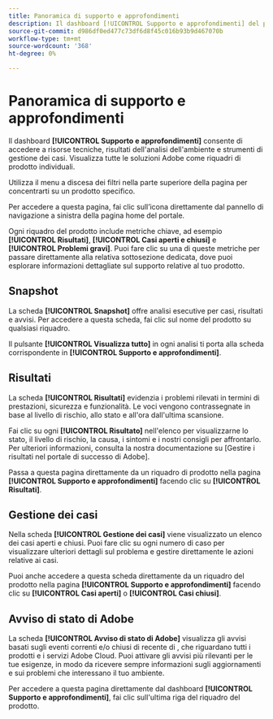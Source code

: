 ```yaml
---
title: Panoramica di supporto e approfondimenti
description: Il dashboard [!UICONTROL Supporto e approfondimenti] del portale Adobe Success consente di accedere a risorse tecniche, risultati dell'analisi dell'ambiente e strumenti di gestione dei casi.
source-git-commit: d986df0ed477c73df6d8f45c016b93b9d467070b
workflow-type: tm+mt
source-wordcount: '368'
ht-degree: 0%

---
```



# Panoramica di supporto e approfondimenti

Il dashboard **[!UICONTROL Supporto e approfondimenti]** consente di accedere a risorse tecniche, risultati dell&#39;analisi dell&#39;ambiente e strumenti di gestione dei casi. Visualizza tutte le soluzioni Adobe come riquadri di prodotto individuali.

Utilizza il menu a discesa dei filtri nella parte superiore della pagina per concentrarti su un prodotto specifico.

Per accedere a questa pagina, fai clic sull’icona direttamente dal pannello di navigazione a sinistra della pagina home del portale.

Ogni riquadro del prodotto include metriche chiave, ad esempio **[!UICONTROL Risultati]**, **[!UICONTROL Casi aperti e chiusi]** e **[!UICONTROL Problemi gravi]**. Puoi fare clic su una di queste metriche per passare direttamente alla relativa sottosezione dedicata, dove puoi esplorare informazioni dettagliate sul supporto relative al tuo prodotto.

## Snapshot

La scheda **[!UICONTROL Snapshot]** offre analisi esecutive per casi, risultati e avvisi. Per accedere a questa scheda, fai clic sul nome del prodotto su qualsiasi riquadro.

Il pulsante **[!UICONTROL Visualizza tutto]** in ogni analisi ti porta alla scheda corrispondente in **[!UICONTROL Supporto e approfondimenti]**.

## Risultati

La scheda **[!UICONTROL Risultati]** evidenzia i problemi rilevati in termini di prestazioni, sicurezza e funzionalità. Le voci vengono contrassegnate in base al livello di rischio, allo stato e all&#39;ora dall&#39;ultima scansione.

Fai clic su ogni **[!UICONTROL Risultato]** nell&#39;elenco per visualizzarne lo stato, il livello di rischio, la causa, i sintomi e i nostri consigli per affrontarlo. Per ulteriori informazioni, consulta la nostra documentazione su [Gestire i risultati nel portale di successo di Adobe].

Passa a questa pagina direttamente da un riquadro di prodotto nella pagina **[!UICONTROL Supporto e approfondimenti]** facendo clic su **[!UICONTROL Risultati]**.

## Gestione dei casi

Nella scheda **[!UICONTROL Gestione dei casi]** viene visualizzato un elenco dei casi aperti e chiusi. Puoi fare clic su ogni numero di caso per visualizzare ulteriori dettagli sul problema e gestire direttamente le azioni relative ai casi.

Puoi anche accedere a questa scheda direttamente da un riquadro del prodotto nella pagina **[!UICONTROL Supporto e approfondimenti]** facendo clic su **[!UICONTROL Casi aperti]** o **[!UICONTROL Casi chiusi]**.

## Avviso di stato di Adobe

La scheda **[!UICONTROL Avviso di stato di Adobe]** visualizza gli avvisi basati sugli eventi correnti e/o chiusi di recente di , che riguardano tutti i prodotti e i servizi Adobe Cloud. Puoi attivare gli avvisi più rilevanti per le tue esigenze, in modo da ricevere sempre informazioni sugli aggiornamenti e sui problemi che interessano il tuo ambiente.

Per accedere a questa pagina direttamente dal dashboard **[!UICONTROL Supporto e approfondimenti]**, fai clic sull&#39;ultima riga del riquadro del prodotto.
